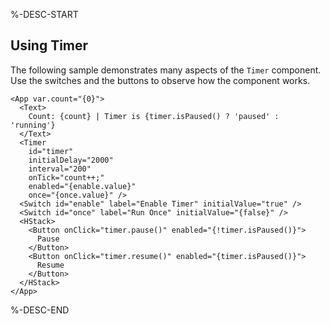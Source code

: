 %-DESC-START

## Using Timer

The following sample demonstrates many aspects of the `Timer` component. Use the switches and the buttons to observe how the component works.

```xmlui-pg display copy name="Using Timer"
<App var.count="{0}">
  <Text>
    Count: {count} | Timer is {timer.isPaused() ? 'paused' : 'running'}
  </Text>
  <Timer
    id="timer"
    initialDelay="2000"
    interval="200"
    onTick="count++;"
    enabled="{enable.value}"
    once="{once.value}" />
  <Switch id="enable" label="Enable Timer" initialValue="true" />
  <Switch id="once" label="Run Once" initialValue="{false}" />
  <HStack>
    <Button onClick="timer.pause()" enabled="{!timer.isPaused()}">
      Pause
    </Button>
    <Button onClick="timer.resume()" enabled="{timer.isPaused()}">
      Resume
    </Button>
  </HStack>
</App>
```

%-DESC-END

